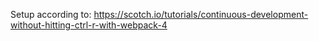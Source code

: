 Setup according to:
https://scotch.io/tutorials/continuous-development-without-hitting-ctrl-r-with-webpack-4